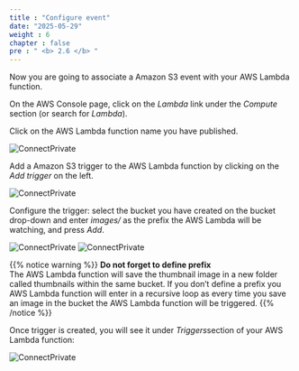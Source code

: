 ```yaml
---
title : "Configure event"
date: "2025-05-29"
weight : 6
chapter : false
pre : " <b> 2.6 </b> "
---
```



Now you are going to associate a Amazon S3 event with your AWS Lambda function.

On the AWS Console page, click on the *Lambda* link under the *Compute* section (or search for *Lambda*).

Click on the AWS Lambda function name you have published.

![ConnectPrivate](../../images/2-Severless-compute/2.17.png)

Add a Amazon S3 trigger to the AWS Lambda function by clicking on the *Add trigger* on the left.

![ConnectPrivate](../../images/2-Severless-compute/2.18.png)

Configure the trigger: select the bucket you have created on the bucket drop-down and enter *images/* as the prefix the AWS Lambda will be watching, and press *Add*.

![ConnectPrivate](../../images/2-Severless-compute/2.19.png)
![ConnectPrivate](../../images/2-Severless-compute/2.19.1.png) 


{{% notice warning %}}
**Do not forget to define prefix**  
The AWS Lambda function will save the thumbnail image in a new folder called thumbnails within the same bucket. If you don’t define a prefix you AWS Lambda function will enter in a recursive loop as every time you save an image in the bucket the AWS Lambda function will be triggered.
{{% /notice %}}

Once trigger is created, you will see it under *Triggers*section of your AWS Lambda function:

![ConnectPrivate](../../images/2-Severless-compute/2.20.png)